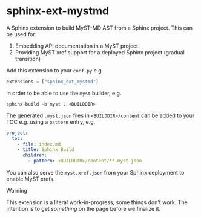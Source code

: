 # sphinx-ext-mystmd

A Sphinx extension to build MyST-MD AST from a Sphinx project. This can be used for:

1. Embedding API documentation in a MyST project
2. Providing MyST xref support for a deployed Sphinx project (gradual transition)

Add this extension to your `conf.py` e.g.
```python
extensions = ["sphinx_ext_mystmd"]
```
in order to be able to use the `myst` builder, e.g.

```shell
sphinx-build -b myst . <BUILDDIR>
```

The generated `.myst.json` files in `<BUILDDIR>/content` can be added to your TOC e.g. using a `pattern` entry, e.g.

```yaml
project:
  toc:
    - file: index.md
    - title: Sphinx Build
      children:
        - pattern: <BUILDDIR>/content/**.myst.json

```

You can also serve the `myst.xref.json` from your Sphinx deployment to enable MyST xrefs.

> [!WARNING]
> This extension is a literal work-in-progress; some things don't work.
> The intention is to get _something_ on the page before we finalize it.
